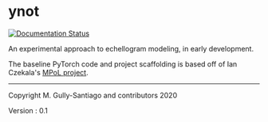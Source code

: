 # ynot

[![Documentation Status](https://readthedocs.org/projects/ynot/badge/?version=latest)](https://ynot.readthedocs.io/en/latest/?badge=latest)

An experimental approach to echellogram modeling, in early development.  

The baseline PyTorch code and project scaffolding is based off of Ian Czekala's [MPoL project](https://github.com/iancze/MPoL).


---
Copyright M. Gully-Santiago and contributors 2020

Version :
0.1
